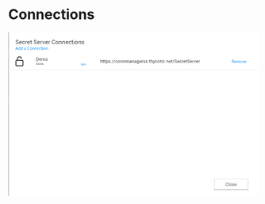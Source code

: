 [title]: #	"Connections"
[tags]: #	"connect,ss"
[priority]: #	"303"
# Connections

![ss-connections-screen](images/ss-connections-screen.png)